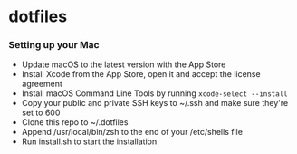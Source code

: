 # dotfiles


### Setting up your Mac

* Update macOS to the latest version with the App Store
* Install Xcode from the App Store, open it and accept the license agreement
* Install macOS Command Line Tools by running `xcode-select --install`
* Copy your public and private SSH keys to ~/.ssh and make sure they're set to 600
* Clone this repo to ~/.dotfiles
* Append /usr/local/bin/zsh to the end of your /etc/shells file
* Run install.sh to start the installation

